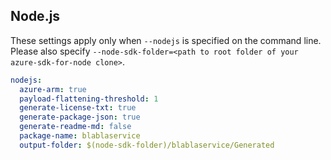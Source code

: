 ## Node.js

These settings apply only when `--nodejs` is specified on the command line.
Please also specify `--node-sdk-folder=<path to root folder of your azure-sdk-for-node clone>`.

```yaml $(nodejs)
nodejs:
  azure-arm: true
  payload-flattening-threshold: 1
  generate-license-txt: true
  generate-package-json: true
  generate-readme-md: false
  package-name: blablaservice
  output-folder: $(node-sdk-folder)/blablaservice/Generated
```
